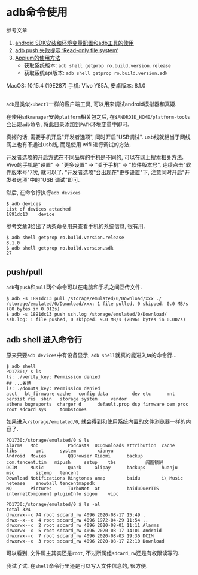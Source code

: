 # adb命令使用

参考文章

1. [android SDK安装和环境变量配置和adb工具的使用](https://blog.csdn.net/g695144224/article/details/50844446)
2. [adb push 失败提示 ‘Read-only file system’](https://www.jianshu.com/p/eca9a8ad4996)
3. [Appium的使用方法](https://www.cnblogs.com/weizhibin1996/p/9254261.html)
    - 获取系统版本: `adb shell getprop ro.build.version.release`
    - 获取系统api版本: `adb shell getprop ro.build.version.sdk`

MacOS: 10.15.4 (19E287)
手机: Vivo Y85A, 安卓版本: 8.1.0

## 

`adb`是类似`kubectl`一样的客户端工具, 可以用来调试android模拟器和真姬. 

在使用`sdkmanager`安装`platform`相关包之后, 在`$ANDROID_HOME/platform-tools`会出现`adb`命令, 将此目录添加到`PATH`环境变量中即可.

真姬的话, 需要手机开启"开发者选项", 同时开启"USB调试". usb线就相当于网线, 网上也有不通过usb线, 而是使用 wifi 进行调试的方法.

开发者选项的开启方式在不同品牌的手机是不同的, 可以在网上搜索相关方法. Vivo的手机是"设置" -> "更多设置" -> "关于手机" -> "软件版本号", 连续点击"软件版本号"7次, 就可以了. "开发者选项"会出现在"更多设置"下, 注意同时开启"开发者选项"中的"USB 调试"即可.

然后, 在命令行执行`adb devices`

```console
$ adb devices
List of devices attached
1891dc13	device
```

参考文章3给出了两条命令用来查看手机的系统信息, 很有用.

```console
$ adb shell getprop ro.build.version.release
8.1.0
$ adb shell getprop ro.build.version.sdk
27
```

## push/pull

`adb`有`push`和`pull`两个命令可以在电脑和手机之间互传文件.

```console
$ adb -s 1891dc13 pull /storage/emulated/0/Download/xxx ./
/storage/emulated/0/Download/xxx: 1 file pulled, 0 skipped. 0.0 MB/s (80 bytes in 0.012s)
$ adb -s 1891dc13 push ssh.log /storage/emulated/0/Download/
ssh.log: 1 file pushed, 0 skipped. 9.0 MB/s (20961 bytes in 0.002s)
```

## adb shell 进入命令行

原来只要`adb devices`中有设备显示, `adb shell`就真的能进入ta的命令行...

```console
$ adb shell
PD1730:/ $ ls
ls: ./verity_key: Permission denied
## ...省略
ls: ./donuts_key: Permission denied
acct   bt_firmware cache   config data         dev etc      mnt persist res  sbin   storage system     vendor
athena bugreports  charger d      default.prop dsp firmware oem proc    root sdcard sys     tombstones
```

如果进入`/storage/emulated/0`, 就会得到和使用系统内置的文件浏览器一样的内容了.

```console
PD1730:/storage/emulated/0 $ ls
Alarms   Mob           Podcasts  UCDownloads attribution  cache             libs       qmt      system        xianyu
Android  Movies        QQBrowser Xiaomi      backup       com.tencent.tim   mipush     setup    tbs           阅图锁屏
DCIM     Music         Quark     alipay      backups      huanju            msc        sitemp   tencent
Download Notifications Ringtones amap        baidu        i\ Music          netease    snowball tencentmapsdk
MQ       Pictures      TurboNet  at          baiduDuerTTS internetComponent pluginInfo sogou    vipc

PD1730:/storage/emulated/0 $ ls -al
total 324
drwxrwx--x 74 root sdcard_rw 4096 2020-08-17 15:49 .
drwx--x--x  4 root sdcard_rw 4096 1972-04-29 11:54 ..
drwxrwx--x  2 root sdcard_rw 4096 2020-08-01 11:11 Alarms
drwxrwx--x  5 root sdcard_rw 4096 2020-08-17 14:01 Android
drwxrwx--x  7 root sdcard_rw 4096 2020-08-03 19:36 DCIM
drwxrwx--x  3 root sdcard_rw 4096 2020-08-17 22:10 Download
```

可以看到, 文件属主其实还是`root`, 不过所属组`sdcard_rw`还是有权限读写的.

我试了试, 在`shell`命令行里还是可以写入文件信息的, 很方便.

